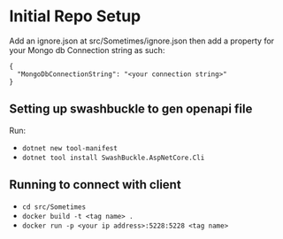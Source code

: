 
# Initial Repo Setup
Add an ignore.json at src/Sometimes/ignore.json then add a property for your Mongo db Connection string as such:

```
{
  "MongoDbConnectionString": "<your connection string>"
}
```

## Setting up swashbuckle to gen openapi file
Run: 
- `dotnet new tool-manifest`
- `dotnet tool install SwashBuckle.AspNetCore.Cli`

## Running to connect with client
- `cd src/Sometimes`
- `docker build -t <tag name> .`
- `docker run -p <your ip address>:5228:5228 <tag name>`
